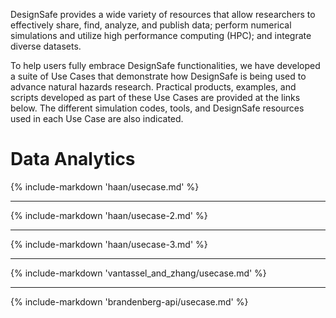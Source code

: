 DesignSafe provides a wide variety of resources that allow researchers to effectively share, find, analyze, and publish data; perform numerical simulations and utilize high performance computing (HPC); and integrate diverse datasets.  

To help users fully embrace DesignSafe functionalities, we have developed a suite of Use Cases that demonstrate how DesignSafe is being used to advance natural hazards research.  Practical products, examples, and scripts developed as part of these Use Cases are provided at the links below.  The different simulation codes, tools, and DesignSafe resources used in each Use Case are also indicated.

# Data Analytics

<!-- * [**Basic Image Browsing and Mapping**](#taggit-image-tagging) (Taggit, HazMapper)
* [**Grouping and Tagging Image Files**](#grouping-and-tagging-image-files) (Taggit, HazMapper)
* [**Multi-Data Set Image Analysis in Taggit**](#) (Taggit, HazMapper)
* [**Machine Learning and AI Resources**](#ml-and-ai) (Jupyter, Interactive Data Analytics, HPC) -->


<!-- ## Basic Image Browsing and Mapping -->

{% include-markdown 'haan/usecase.md' %}

---

<!-- ## Grouping and Tagging Image Files -->

{% include-markdown 'haan/usecase-2.md' %}

---

<!-- ## Multi-Data Set Image Analysis in Taggit -->

{% include-markdown 'haan/usecase-3.md' %}

---

<!-- ## ML and AI -->

{% include-markdown 'vantassel_and_zhang/usecase.md' %}

---

<!-- ## API -->

{% include-markdown 'brandenberg-api/usecase.md' %}

